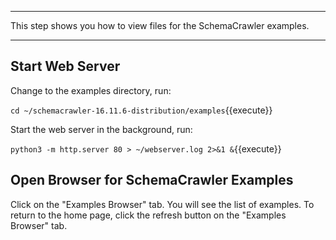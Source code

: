 -----

This step shows you how to view files for the SchemaCrawler examples.

-----

## Start Web Server

Change to the examples directory, run:

`cd ~/schemacrawler-16.11.6-distribution/examples`{{execute}}

Start the web server in the background, run:

`python3 -m http.server 80 > ~/webserver.log 2>&1 &`{{execute}}

## Open Browser for SchemaCrawler Examples

Click on the "Examples Browser" tab. You will see the list of examples. To return to the home page, click the refresh button on the "Examples Browser" tab.
